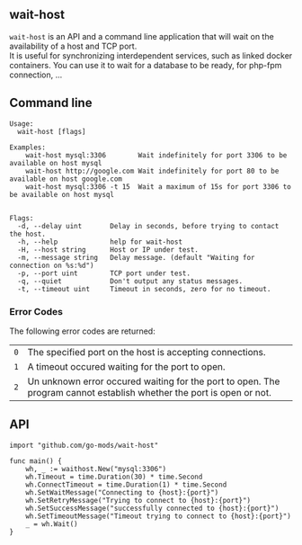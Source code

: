 ## wait-host

`wait-host` is an API and a command line application that will wait on the availability of a host and TCP port.  
It is useful for synchronizing interdependent services, such as linked docker containers. 
You can use it to wait for a database to be ready, for php-fpm connection, ...


## Command line

```
Usage:
  wait-host [flags]

Examples:
    wait-host mysql:3306       	Wait indefinitely for port 3306 to be available on host mysql
    wait-host http://google.com Wait indefinitely for port 80 to be available on host google.com
    wait-host mysql:3306 -t 15  Wait a maximum of 15s for port 3306 to be available on host mysql
	

Flags:
  -d, --delay uint       Delay in seconds, before trying to contact the host.
  -h, --help             help for wait-host
  -H, --host string      Host or IP under test.
  -m, --message string   Delay message. (default "Waiting for connection on %s:%d")
  -p, --port uint        TCP port under test.
  -q, --quiet            Don't output any status messages.
  -t, --timeout uint     Timeout in seconds, zero for no timeout.
```

### Error Codes

The following error codes are returned:

|      |    |
|------|----|
| `0`  | The specified port on the host is accepting connections. |
| `1`  | A timeout occured waiting for the port to open. |
| `2`  | Un unknown error occured waiting for the port to open. The program cannot establish whether the port is open or not. |

## API

```
import "github.com/go-mods/wait-host"

func main() {
	wh, _ := waithost.New("mysql:3306")
	wh.Timeout = time.Duration(30) * time.Second
	wh.ConnectTimeout = time.Duration(1) * time.Second
	wh.SetWaitMessage("Connecting to {host}:{port}")
	wh.SetRetryMessage("Trying to connect to {host}:{port}")
	wh.SetSuccessMessage("successfully connected to {host}:{port}")
	wh.SetTimeoutMessage("Timeout trying to connect to {host}:{port}")
	_ = wh.Wait()
}
```
